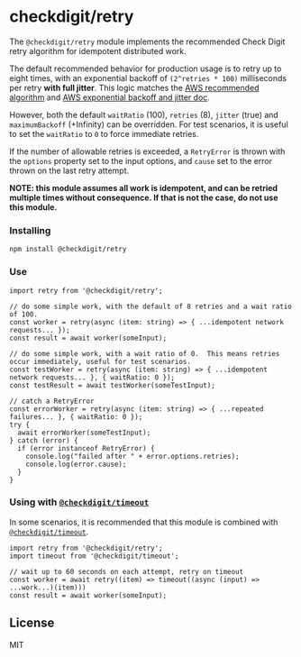 # checkdigit/retry

The `@checkdigit/retry` module implements the recommended Check Digit retry algorithm for idempotent distributed work.

The default recommended behavior for production usage is to retry up to eight times, with an exponential backoff
of `(2^retries * 100)` milliseconds per retry **with full jitter**.
This logic matches the
[AWS recommended algorithm](https://docs.aws.amazon.com/general/latest/gr/api-retries.html) and
[AWS exponential backoff and jitter doc](https://aws.amazon.com/blogs/architecture/exponential-backoff-and-jitter/).

However, both the default `waitRatio` (100), `retries` (8),
`jitter` (true) and `maximumBackoff` (+Infinity) can be overridden.
For test scenarios, it is useful to set the `waitRatio` to `0` to force immediate retries.

If the number of allowable retries is exceeded,
a `RetryError` is thrown with the `options` property set to the input options,
and `cause` set to the error thrown on the last retry attempt.

**NOTE: this module assumes all work is idempotent, and can be retried multiple times without consequence. If that is
not the case, do not use this module.**

### Installing

`npm install @checkdigit/retry`

### Use

```
import retry from '@checkdigit/retry';

// do some simple work, with the default of 8 retries and a wait ratio of 100.
const worker = retry(async (item: string) => { ...idempotent network requests... });
const result = await worker(someInput);

// do some simple work, with a wait ratio of 0.  This means retries occur immediately, useful for test scenarios.
const testWorker = retry(async (item: string) => { ...idempotent network requests... }, { waitRatio: 0 });
const testResult = await testWorker(someTestInput);

// catch a RetryError
const errorWorker = retry(async (item: string) => { ...repeated failures... }, { waitRatio: 0 });
try {
  await errorWorker(someTestInput);
} catch (error) {
  if (error instanceof RetryError) {
    console.log("failed after " + error.options.retries);
    console.log(error.cause);
  }
}

```

### Using with [`@checkdigit/timeout`](https://github.com/checkdigit/timeout)

In some scenarios, it is recommended that this module is combined with
[`@checkdigit/timeout`](https://github.com/checkdigit/timeout).

```
import retry from '@checkdigit/retry';
import timeout from '@checkdigit/timeout';

// wait up to 60 seconds on each attempt, retry on timeout
const worker = await retry((item) => timeout((async (input) => ...work...)(item)))
const result = await worker(someInput);
```

## License

MIT
